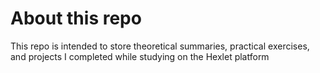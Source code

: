 # About this repo
This repo is intended to store theoretical summaries, practical exercises, and projects I completed while studying on the Hexlet platform
